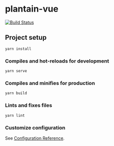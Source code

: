 # plantain-vue

[![Build Status](https://travis-ci.com/Plantain497/Vue-Frontend.svg?branch=master)](https://travis-ci.com/Plantain497/Vue-Frontend)

## Project setup

```
yarn install
```

### Compiles and hot-reloads for development

```
yarn serve
```

### Compiles and minifies for production

```
yarn build
```

### Lints and fixes files

```
yarn lint
```

### Customize configuration

See [Configuration Reference](https://cli.vuejs.org/config/).

